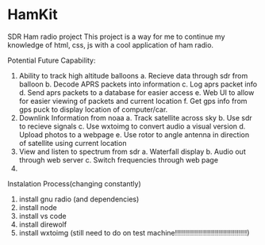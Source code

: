 # HamKit
SDR Ham radio project
This project is a way for me to continue my knowledge of html, css, js with a cool application of ham radio. 

Potential Future Capability:
1. Ability to track high altitude balloons
	a. Recieve data through sdr from balloon
	b. Decode APRS packets into information
	c. Log aprs packet info
	d. Send aprs packets to a database for easier access
	e. Web UI to allow for easier viewing of packets and current location
	f. Get gps info from gps puck to display location of computer/car.
2. Downlink Information from noaa
	a. Track satellite across sky
	b. Use sdr to recieve signals
	c. Use wxtoimg to convert audio a visual version
	d. Upload photos to a webpage
	e. Use rotor to angle antenna in direction of satellite using current location
3. View and listen to spectrum from sdr 
	a. Waterfall display
	b. Audio out through web server
	c. Switch frequencies through web page
4.


Instalation Process(changing constantly)
1. install gnu radio (and dependencies)
2. install node
3. install vs code
4. install direwolf
5. install wxtoimg (still need to do on test machine!!!!!!!!!!!!!!!!!!!!!!!!!!!!!!!!!!!!)

